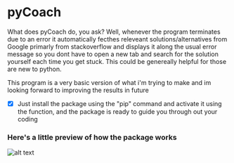 # pyCoach
What does pyCoach do, you ask? Well, whenever the program terminates due to an error it automatically fecthes releveant solutions/alternatives from Google primarly from stackoverflow and displays it along the usual error message so you dont have to open a new tab and search for the solution yourself each time you get stuck.
This could be genereally helpful for those are new to python.

This program is a very basic version of what i'm trying to make and im looking forward to improving the results in future

- [x] Just install the package using the "pip" command and activate it using the function, and  the package is ready to guide you through out your coding

### Here's a little preview of how the package works

![alt text](https://i.ibb.co/Df4DFmb/Annotation-2021-02-09-215823.jpg)
